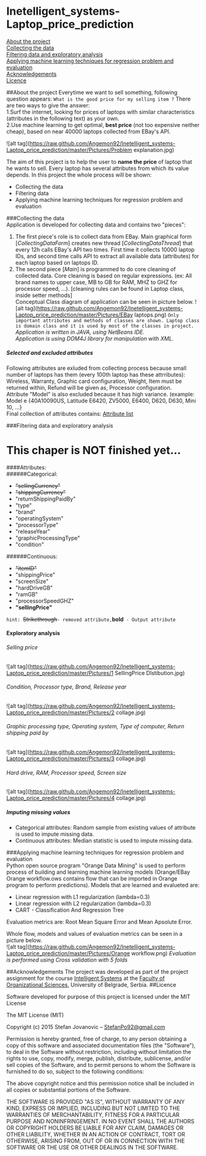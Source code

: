 # Inetelligent_systems-Laptop_price_prediction
   
[About the project](#atp)   
[Collecting the data](#cd)   
[Filtering data and exploratory analysis](#fdea)   
[Applying machine learning techniques for regression problem and evaluation](#ml)   
[Acknowledgements](#ack)   
[Licence](#lic)   
   
##<a name="atp"></a>About the project
Everytime we want to sell something, following question appears: `What is the good price for my selling item ?`
There are two ways to give the answer:   
1.Surf the internet, looking for prices of laptops with similar characteristics (attributes in the following text) as your own.   
2.Use machine learning to get optimal, **best price** (not too expensive neither cheap), based on near 40000 laptops collected from EBay's API.
   
![alt tag](https://raw.github.com/Angemon92/Inetelligent_systems-Laptop_price_prediction/master/Pictures/Problem explanation.jpg)   

The aim of this project is to help the user to **name the price** of laptop that he wants to sell. Every laptop has several attributes from which its value depends. 
In this project the whole process will be shown:
* Collecting the data
* Filtering data
* Applying machine learning techniques for regression problem and evaluation

###<a name="cd"></a>Collecting the data   
Application is developed for collecting data and contains two "pieces":   
1. The first piece's role is to collect data from EBay. Main graphical form [*CollectingDataForm*] creates new thread [*CollectingDataThread*] that every 12h calls EBay's API two times. First time it collects 10000 laptop IDs, and second time calls API to extract all available data (attributes) for each laptop based on laptops ID.   
2. The second piece [*Main*] is programmed to do core cleaning of collected data. Core cleaning is based on regular expressions. (ex: All brand names to upper case, MB to GB for RAM, MHZ to GHZ for processor speed, ...). [cleaning rules can be found in Laptop class, inside setter methods]   
Conceptual Class diagram of application can be seen in picture below.
![alt tag](https://raw.github.com/Angemon92/Inetelligent_systems-Laptop_price_prediction/master/Pictures/EBay laptops.png)
`Only important attributes and methods of classes are shown. Laptop class is domain class and it is used by most of the classes in project.`   
*Application is written in JAVA, using NetBeans IDE.*   
*Application is using DOM4J library for manipulation with XML.*
   
##### Selected  and excluded attributes
Following attributes are exluded from collecting process because small number of laptops has them (every 100th laptop has these attrributes): Wireless, Warranty, Graphic card configuration, Weight, Item must be returned within, Refund will be given as, Processor configuration.     
Attribute "Model" is also excluded because it has high variance. (example: Model e {40A10090US, Latitude E6420, ZV5000, E6400, D620, D630, Mini 10, ...}   
Final collection of attributes contains: [Attribute list](#al)

###<a name="fdea"></a>Filtering data and exploratory analysis
# This chaper is NOT finished yet...   
####<a name="al"></a>Attributes:     
######Categorical:   
* ~~"sellingCurrency"~~
* ~~"shippingCurrency"~~
* "returnShippingPaidBy"
* "type"
* "brand"
* "operatingSystem"
* "processorType"
* "releaseYear"
* "graphicProcessingType"
* "condition"

######Continuous:   
* ~~"itemID"~~
* "shippingPrice"
* "screenSize"
* "hardDriveGB"
* "ramGB"
* "processorSpeedGHZ"
* **"sellingPrice"**
   
`hint: `~~Strikethrough~~` - removed attribute, `**bold**` - Output attribute`
#### Exploratory analysis
###### Selling price
![alt tag](https://raw.github.com/Angemon92/Inetelligent_systems-Laptop_price_prediction/master/Pictures/1 SellingPrice DIstibution.jpg)
   
###### Condition, Processor type, Brand, Release year
![alt tag](https://raw.github.com/Angemon92/Inetelligent_systems-Laptop_price_prediction/master/Pictures/2 collage.jpg)
###### Graphic processing type, Operating system, Type of computer, Return shipping paid by
![alt tag](https://raw.github.com/Angemon92/Inetelligent_systems-Laptop_price_prediction/master/Pictures/3 collage.jpg)
   
###### Hard drive, RAM, Processor speed, Screen size
![alt tag](https://raw.github.com/Angemon92/Inetelligent_systems-Laptop_price_prediction/master/Pictures/4 collage.jpg)
   
##### Imputing missing values
* Categorical attributes: Random sample from existing values of attribute is used to impute missing data.
* Continuous attributes: Median statistic is used to impute missing data.
   
###<a name="ml"></a>Applying machine learning techniques for regression problem and evaluation   
Python open source program "Orange Data Mining" is used to perform process of building and learning machine learning  models (Orange/EBay Orange workflow.ows contains flow that can be imported in Orange program to perform predictions). Models that are learned and evalueted are:   
* Linear regression with L1 regularization (lambda=0.3)
* Linear regression with L2 regularization (lambda=0.3)
* CART - Classification And Regression Tree
   
Evaluation metrics are: Root Mean Square Error and Mean Apsolute Error.
   
Whole flow, models and values of evaluation metrics can be seen in a picture below.   
![alt tag](https://raw.github.com/Angemon92/Inetelligent_systems-Laptop_price_prediction/master/Pictures/Orange workflow.png)
*Evaluation is performed using Cross validation with 5 folds*
   
##<a name="ack"></a>Acknowledgements
The project was developed as part of the project assignment for the course <a href="http://is.fon.rs">Intelligent Systems</a> at the <a href="http://fon.rs">Faculty of Organizational Sciences</a>, University of Belgrade, Serbia.
##<a name="lic"></a>Licence

Software developed for purpose of this project is licensed under the MIT License

The MIT License (MIT)

Copyright (c) 2015 Stefan Jovanovic – StefanPo92@gmail.com

Permission is hereby granted, free of charge, to any person obtaining a copy of this software and associated documentation files (the "Software"), to deal in the Software without restriction, including without limitation the rights to use, copy, modify, merge, publish, distribute, sublicense, and/or sell copies of the Software, and to permit persons to whom the Software is furnished to do so, subject to the following conditions:

The above copyright notice and this permission notice shall be included in all copies or substantial portions of the Software.

THE SOFTWARE IS PROVIDED "AS IS", WITHOUT WARRANTY OF ANY KIND, EXPRESS OR IMPLIED, INCLUDING BUT NOT LIMITED TO THE WARRANTIES OF MERCHANTABILITY, FITNESS FOR A PARTICULAR PURPOSE AND NONINFRINGEMENT. IN NO EVENT SHALL THE AUTHORS OR COPYRIGHT HOLDERS BE LIABLE FOR ANY CLAIM, DAMAGES OR OTHER LIABILITY, WHETHER IN AN ACTION OF CONTRACT, TORT OR OTHERWISE, ARISING FROM, OUT OF OR IN CONNECTION WITH THE SOFTWARE OR THE USE OR OTHER DEALINGS IN THE SOFTWARE.
